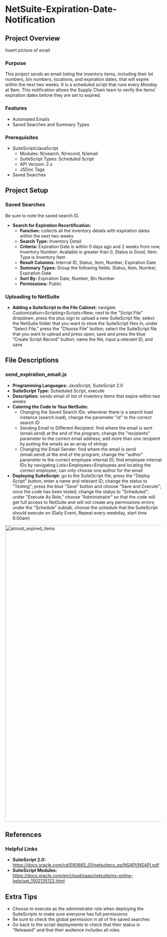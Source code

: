 # NetSuite-Expiration-Date-Notification
## Project Overview
Insert picture of email

### Purpose
This project sends an email listing the inventory items, including their lot numbers, bin numbers, locations, and expiration dates, that will expire within the next two weeks. It is a scheduled script that runs every Monday at 9am. This notification allows the Supply Chain team to verify the items' expiration dates before they are set to expired.
### Features
- Automated Emails
- Saved Searches and Summary Types
### Prerequisites
- SuiteScript/JavaScript
  - Modules: N/search, N/record, N/email
  - SuiteScript Types: Scheduled Script
  - API Version: 2.x
  - JSDoc Tags
- Saved Searches
## Project Setup
### Saved Searches
Be sure to note the saved search ID.
- **Search for Expiration Recertification:**
    - **Function:** collects all the inventory details with expiration dates within the next two weeks
    - **Search Type:** Inventory Detail
    - **Criteria:** Expiration Date is within 0 days ago and 2 weeks from now, Inventory Number: Available is greater than 0, Status is Good, Item: Type is Inventory Item
    - **Result Columns:** Internal ID, Status, Item, Number, Expiration Date
    - **Summary Types:** Group the following fields: Status, Item, Number, Expiration Date
    - **Sort By:** Expiration Date, Number, Bin Number
    - **Permissions:** Public
### Uploading to NetSuite
- **Adding a SuiteScript to the File Cabinet:** navigate Customization>Scripting>Scripts>New; next to the "Script File" dropdown, press the plus sign to upload a new SuiteScript file; select the NetSuite folder that you want to store the SuiteScript files in; under "Select File," press the "Choose File" button; select the SuiteScript file that you want to upload and press open; save and press the blue "Create Script Record" button; name the file, input a relevant ID, and save
## File Descriptions
### send_expiration_email.js
- **Programming Languages:** JavaScript, SuiteScript 2.0
- **SuiteScript Type:** Scheduled Script, execute
- **Description:** sends email of list of inventory items that expire within two weeks
- **Catering the Code to Your NetSuite:**
    - Changing the Saved Search IDs: whenever there is a search load instance (search.load), change the parameter "id" to the correct search ID
    - Sending Email to Different Recipient: find where the email is sent (email.send) at the end of the program; change the "recipients" parameter to the correct email address; add more than one recipient by putting the emails as an array of strings
    - Changing the Email Sender: find where the email is send (email.send) at the end of the program; change the "author" parameter to the correct employee internal ID; find employee internal IDs by navigating Lists>Employees>Employees and locating the correct employee; can only choose one author for the email
- **Deploying SuiteScript:** go to the SuiteScript file; press the "Deploy Script" button; enter a name and relevant ID; change the status to "Testing"; press the blue "Save" button and choose "Save and Execute"; once the code has been tested, change the status to "Scheduled"; under "Execute As Role," choose "Administrator" so that the code will get full access to NetSuite and will not create any permissions errors; under the "Schedule" subtab, choose the schedule that the SuiteScript should execute on (Daily Event, Repeat every weekday, start time 8:00am)
<img width="950" alt="almost_expired_items" src="https://user-images.githubusercontent.com/94419306/210434445-fbf41838-e00f-49df-8c6a-78b527773dcf.png">

## References
### Helpful Links
- **SuiteScript 2.0:** https://docs.oracle.com/cd/E60665_01/netsuitecs_gs/NSAPI/NSAPI.pdf
- **SuiteScript Modules:** https://docs.oracle.com/en/cloud/saas/netsuite/ns-online-help/set_1502135122.html
## Extra Tips
- Choose to execute as the administrator role when deploying the SuiteScripts to make sure everyone has full permissions
- Be sure to check the global permission in all of the saved searches
- Go back to the script deployments to check that their status is "Released" and that their audience includes all roles
